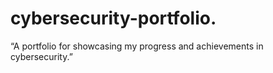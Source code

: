 # cybersecurity-portfolio.
“A portfolio for showcasing my progress and achievements in cybersecurity.”

